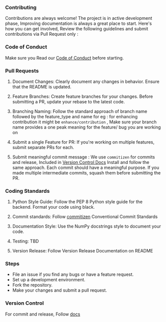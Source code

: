 ### Contributing
Contributions are always welcome! The project is in active development phase, Improving documentation is always a great place to start. Here's how you can get involved, Review the following guidelines and submit contributions via Pull Request only :

### Code of Conduct
Make sure you Read our [Code of Conduct](./CODE_OF_CONDUCT.md) before starting.

### Pull Requests
1. Document Changes: Clearly document any changes in behavior. Ensure that the README is updated.

2. Feature Branches: Create feature branches for your changes. Before submitting a PR, update your rebase to the latest code.

3. Branching Naming: Follow the standard approach of branch name followed by the feature_type and name for eg : for enhancing contribution it might be ```enhance/contribution``` , Make sure your branch name provides a one peak meaning for the feature/ bug you are working on  

3. Submit a single Feature for PR: If you're working on multiple features, submit separate PRs for each.

4. Submit meaningful commit message : We use ```commitizen``` for commits and release, Included in [Version Control Docs](./docs/Version_control.md) Install and follow the same approach. Each commit should have a meaningful purpose. If you made multiple intermediate commits, squash them before submitting the PR.

### Coding Standards
1. Python Style Guide: Follow the PEP 8 Python style guide for the backend. Format your code using black.
   
2. Commit standards: Follow [commitizen](https://github.com/commitizen-tools/commitizen) Conventional Commit Standards
   
3. Documentation Style: Use the NumPy docstrings style to document your code.
   
4. Testing: TBD
   
5. Version Release: Follow Version Release Documentation on README

### Steps 
  - File an issue if you find any bugs or have a feature request.
  - Set up a development environment.
  - Fork the repository.
  - Make your changes and submit a pull request.


### Version Control
For commit and release, Follow [docs](./docs/Version_control.md) 
